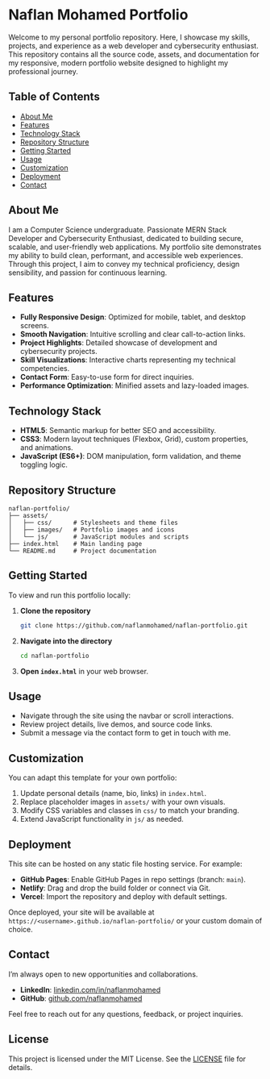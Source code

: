 # Naflan Mohamed Portfolio

Welcome to my personal portfolio repository. Here, I showcase my skills, projects, and experience as a web developer and cybersecurity enthusiast. This repository contains all the source code, assets, and documentation for my responsive, modern portfolio website designed to highlight my professional journey.

## Table of Contents

- [About Me](#about-me)
- [Features](#features)
- [Technology Stack](#technology-stack)
- [Repository Structure](#repository-structure)
- [Getting Started](#getting-started)
- [Usage](#usage)
- [Customization](#customization)
- [Deployment](#deployment)
- [Contact](#contact)

## About Me

I am a Computer Science undergraduate. Passionate MERN Stack Developer and Cybersecurity Enthusiast, dedicated to building secure, scalable, and user-friendly web applications. My portfolio site demonstrates my ability to build clean, performant, and accessible web experiences. Through this project, I aim to convey my technical proficiency, design sensibility, and passion for continuous learning.

## Features

- **Fully Responsive Design**: Optimized for mobile, tablet, and desktop screens.
- **Smooth Navigation**: Intuitive scrolling and clear call-to-action links.
- **Project Highlights**: Detailed showcase of development and cybersecurity projects.
- **Skill Visualizations**: Interactive charts representing my technical competencies.
- **Contact Form**: Easy-to-use form for direct inquiries.
- **Performance Optimization**: Minified assets and lazy-loaded images.

## Technology Stack

- **HTML5**: Semantic markup for better SEO and accessibility.
- **CSS3**: Modern layout techniques (Flexbox, Grid), custom properties, and animations.
- **JavaScript (ES6+)**: DOM manipulation, form validation, and theme toggling logic.

## Repository Structure

```
naflan-portfolio/
├── assets/
│   ├── css/      # Stylesheets and theme files
│   ├── images/   # Portfolio images and icons
│   └── js/       # JavaScript modules and scripts
├── index.html    # Main landing page
└── README.md     # Project documentation
```

## Getting Started

To view and run this portfolio locally:

1. **Clone the repository**
   ```bash
   git clone https://github.com/naflanmohamed/naflan-portfolio.git
   ```
2. **Navigate into the directory**
   ```bash
   cd naflan-portfolio
   ```
3. **Open `index.html`** in your web browser.

## Usage

- Navigate through the site using the navbar or scroll interactions.
- Review project details, live demos, and source code links.
- Submit a message via the contact form to get in touch with me.

## Customization

You can adapt this template for your own portfolio:

1. Update personal details (name, bio, links) in `index.html`.
2. Replace placeholder images in `assets/` with your own visuals.
3. Modify CSS variables and classes in `css/` to match your branding.
4. Extend JavaScript functionality in `js/` as needed.

## Deployment

This site can be hosted on any static file hosting service. For example:

- **GitHub Pages**: Enable GitHub Pages in repo settings (branch: `main`).
- **Netlify**: Drag and drop the build folder or connect via Git.
- **Vercel**: Import the repository and deploy with default settings.

Once deployed, your site will be available at `https://<username>.github.io/naflan-portfolio/` or your custom domain of choice.

## Contact

I’m always open to new opportunities and collaborations.

- **LinkedIn**: [linkedin.com/in/naflanmohamed](https://www.linkedin.com/in/naflan-mohamed)
- **GitHub**: [github.com/naflanmohamed](https://github.com/naflanmohamed)

Feel free to reach out for any questions, feedback, or project inquiries.


## License

This project is licensed under the MIT License. See the [LICENSE](LICENSE) file for details.

